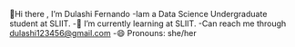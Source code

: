👋Hi there , I’m Dulashi Fernando
-Iam a Data Science Undergraduate student at SLIIT.
-🌱 I’m currently learning at SLIIT.
-Can reach me through dulashi123456@gmail.com
-😄 Pronouns: she/her



